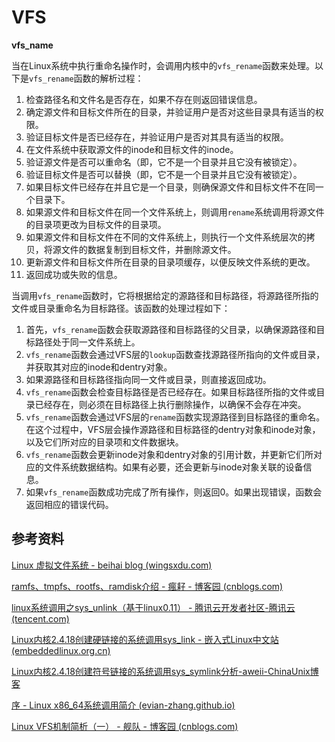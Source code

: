 # VFS



**vfs_name**

当在Linux系统中执行重命名操作时，会调用内核中的`vfs_rename`函数来处理。以下是`vfs_rename`函数的解析过程：

1. 检查路径名和文件名是否存在，如果不存在则返回错误信息。
2. 确定源文件和目标文件所在的目录，并验证用户是否对这些目录具有适当的权限。
3. 验证目标文件是否已经存在，并验证用户是否对其具有适当的权限。
4. 在文件系统中获取源文件的inode和目标文件的inode。
5. 验证源文件是否可以重命名（即，它不是一个目录并且它没有被锁定）。
6. 验证目标文件是否可以替换（即，它不是一个目录并且它没有被锁定）。
7. 如果目标文件已经存在并且它是一个目录，则确保源文件和目标文件不在同一个目录下。
8. 如果源文件和目标文件在同一个文件系统上，则调用`rename`系统调用将源文件的目录项更改为目标文件的目录项。
9. 如果源文件和目标文件在不同的文件系统上，则执行一个文件系统层次的拷贝，将源文件的数据复制到目标文件，并删除源文件。
10. 更新源文件和目标文件所在目录的目录项缓存，以便反映文件系统的更改。
11. 返回成功或失败的信息。





当调用`vfs_rename`函数时，它将根据给定的源路径和目标路径，将源路径所指的文件或目录重命名为目标路径。该函数的处理过程如下：

1. 首先，`vfs_rename`函数会获取源路径和目标路径的父目录，以确保源路径和目标路径处于同一文件系统上。
2. `vfs_rename`函数会通过VFS层的`lookup`函数查找源路径所指向的文件或目录，并获取其对应的inode和dentry对象。
3. 如果源路径和目标路径指向同一文件或目录，则直接返回成功。
4. `vfs_rename`函数会检查目标路径是否已经存在。如果目标路径所指的文件或目录已经存在，则必须在目标路径上执行删除操作，以确保不会存在冲突。
5. `vfs_rename`函数会通过VFS层的`rename`函数实现源路径到目标路径的重命名。在这个过程中，VFS层会操作源路径和目标路径的dentry对象和inode对象，以及它们所对应的目录项和文件数据块。
6. `vfs_rename`函数会更新inode对象和dentry对象的引用计数，并更新它们所对应的文件系统数据结构。如果有必要，还会更新与inode对象关联的设备信息。
7. 如果`vfs_rename`函数成功完成了所有操作，则返回0。如果出现错误，函数会返回相应的错误代码。


## 参考资料

[Linux 虚拟文件系统 - beihai blog (wingsxdu.com)](https://wingsxdu.com/posts/linux/vfs/)

[ramfs、tmpfs、rootfs、ramdisk介绍 - 瘋耔 - 博客园 (cnblogs.com)](https://www.cnblogs.com/qiynet/p/15118550.html)

[linux系统调用之sys_unlink（基于linux0.11） - 腾讯云开发者社区-腾讯云 (tencent.com)](https://cloud.tencent.com/developer/article/1425086)

[Linux内核2.4.18创建硬链接的系统调用sys_link - 嵌入式Linux中文站 (embeddedlinux.org.cn)](http://www.embeddedlinux.org.cn/emb-linux/system-development/201708/11-7108.html)

[Linux内核2.4.18创建符号链接的系统调用sys_symlink分析-aweii-ChinaUnix博客](http://m.blog.chinaunix.net/uid-9059-id-5762627.html)

[序 - Linux x86_64系统调用简介 (evian-zhang.github.io)](https://evian-zhang.github.io/introduction-to-linux-x86_64-syscall/index.html)

[Linux VFS机制简析（一） - 舰队 - 博客园 (cnblogs.com)](https://www.cnblogs.com/jimbo17/p/10107318.html)